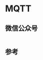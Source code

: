 # MQTT

## 微信公众号

<img :src="$withBase('/image/qrcode_xiaperio_430.jpg')" style="width:250px;"/>

## 参考
